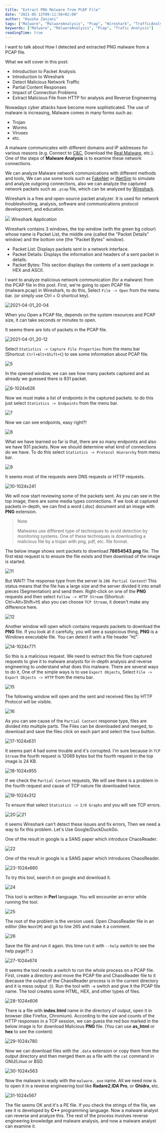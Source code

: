 ```yaml
---
title: "Extract PNG Malware from PCAP File"
date: "2021-05-13T09:11:56+02:00"
author: "Kousha Zanjani"
tags: ["Malware", "MalwareAnalysis", "Pcap", "Wireshark", "TrafficAnalysis"]
keywords: ["Malware", "MalwareAnalysis", "Pcap", "Trafic Analysis"]
readingTime: true
---
```


I want to talk about How I detected and extracted PNG malware from a PCAP file.

What we will cover in this post:
- Introduction to Packet Analysis
- Introduction to Wireshark
- Detect Malicious Network Traffic
- Partial Content Responses
- Impact of Connection Problems
- Extract Malicious File from HTTP for analysis and Reverse Engineering

Nowadays cyber attacks have become more sophisticated. The use of malware is increasing, Malware comes in many forms such as:
- Trojan
- Worms
- Viruses
- etc.

A malware communicates with different domains and IP addresses for various reasons (e.g. Connect to [C&C](https://www.trendmicro.com/vinfo/us/security/definition/command-and-control-server), Download the [Real Malware](https://www.f-secure.com/v-descs/trojan-downloader.shtml), etc.). One of the steps of **Malware Analysis** is to examine these network connections.

We can analyze Malware network communications with different methods and tools, We can use some tools such as [FakeNet](https://sourceforge.net/projects/fakenet) or [iNetSim](https://www.inetsim.org) to simulate and analyze outgoing connections, also we can analyze the captured network packets such as `.pcap` file, which can be analyzed by [Wireshark](https://www.wireshark.org).

Wireshark is a free and open-source packet analyzer. It is used for network troubleshooting, analysis, software and communications protocol development, and education.

![](https://user-images.githubusercontent.com/36133745/113446492-1e5f9b80-940d-11eb-9601-103b9a765d13.png)
_Wireshark Application_

Wireshark contains 3 windows, the top window (with the green bg colour) whose name is  Packet List, the middle one (called the "Packet Details" window) and the bottom one (the "Packet Bytes" window).
- Packet List: Displays packets sent in a network interface.
- Packet Details: Displays the information and headers of a sent packet in details.
- Packet Bytes: This section displays the contents of a sent package in HEX and ASCII.

I want to analyze malicious network communication (for a malware) from the PCAP file in this post. First, we're going to open PCAP file (malware.pcap) in Wireshark, to do this, Select `File -> Open` from the menu bar. (or simply use Ctrl + O shortcut key).

![2021-04-01_20-04](https://user-images.githubusercontent.com/36133745/113447819-de4de800-940f-11eb-9746-17df0235c659.png)

When you Open a PCAP file, depends on the system resources and PCAP size, it can take seconds or minutes to open.

It seems there are lots of packets in the PCAP file.

![2021-04-01_20-12](https://user-images.githubusercontent.com/36133745/113448970-15bd9400-9412-11eb-9bc1-c5e6fce9ccca.png)

Select `Statistics -> Capture File Properties` from the menu bar (Shortcut: `Ctrl+Alt+Shift+C`) to see some information about PCAP file.

![5](https://user-images.githubusercontent.com/36133745/118025110-b2aa1000-b374-11eb-95a9-8e3cd07d35b3.png)

In the opened window, we can see how many packets captured and as already we guessed there is 931 packet.

![6-1024x626](https://user-images.githubusercontent.com/36133745/118025674-58f61580-b375-11eb-8d1e-8940587c132c.png)

Now we must make a list of endpoints in the captured packets. to do this just select `Statistics -> Endpoints` from the menu bar.

![7](https://user-images.githubusercontent.com/36133745/118026034-a2defb80-b375-11eb-9164-2eebfe3ff4a6.png)

Now we can see endpoints, easy right?!

![8](https://user-images.githubusercontent.com/36133745/118026107-b722f880-b375-11eb-8e4d-9c354b59cf34.png)

What we have learned so far is that, there are so many endpoints and also we have 931 packets. Now we should determine what kind of connections do we have.
To do this select `Statistics -> Protocol Hierarchy` from menu bar.

![9](https://user-images.githubusercontent.com/36133745/118026627-4203f300-b376-11eb-8d3c-90a73b9dcd85.png)

It seems most of the requests were DNS requests or HTTP requests.

![10-1024x241](https://user-images.githubusercontent.com/36133745/118027186-e423db00-b376-11eb-8bff-c347dfd80be1.png)

We will now start reviewing some of the packets sent. As you can see in the top image, there are some media types connections. If we look at captured packets in-depth, we can find a word (.doc) document and an image with **PNG** extension.

> Note
> 
> Malwares use different type of techniques to avoid detection by monitoring systems.
> One of these techniques is downloading a malicious file by a trojan with png, pdf, etc. file format.

The below image shows sent packets to download **78654543.png** file. The first `HEAD` request is to ensure the file exists and then download of the image is started.

![11](https://user-images.githubusercontent.com/36133745/118029171-23532b80-b379-11eb-95b3-c5a404d9ba42.png)


But WAIT! The response type from the server is `206 Partial Content`! This status means that the file has a large size and the server divided it into small pieces (Segmentation) and send them. Right-click on one of the **PNG** requests and then select `Follow -> HTTP Stream` (Shortcut: Ctrl+Alt+Shift+H) also you can choose `TCP Stream`, it doesn't make any difference here.

![12](https://user-images.githubusercontent.com/36133745/118034006-ba6eb200-b37e-11eb-9ffc-429bdb583f7d.png)

Another window will open which contains requests packets to download the **PNG** file.
If you look at it carefully, you will see a suspicious thing, **PNG** is a Windows executable file. You can detect it with a file header "`MZ`".

![14-1024x771](https://user-images.githubusercontent.com/36133745/118034283-0de10000-b37f-11eb-8a10-c556e411dd6d.png)

So this is a malicious request. We need to extract this file from captured requests to give it to malware analysts for in-depth analysis and reverse engineering to understand what does this malware. There are several ways to do it, One of the simple ways is to use `Export Objects`, Select `File -> Export Objects -> HTTP` from the menu bar.

![15](https://user-images.githubusercontent.com/36133745/118100169-62ba6000-b3eb-11eb-9b02-8a709ecbe2df.png)

The following window will open and the sent and received files by HTTP Protocol will be visible.

![16](https://user-images.githubusercontent.com/36133745/118110784-16c1e800-b3f8-11eb-8169-d3c40b917639.png)

As you can see cause of the `Partial Content` response type, files are divided into multiple parts. The Files can be downloaded and merged, to download and save the files click on each part and select the `Save` button.

![17-1024x631](https://user-images.githubusercontent.com/36133745/118111182-9780e400-b3f8-11eb-8fb8-309ba7ce8eab.png)

It seems part 4 had some trouble and it's corrupted. I'm sure because in `TCP Stream` the fourth request is 12089 bytes but the fourth request in the top image is 24 KB.

![18-1024x955](https://user-images.githubusercontent.com/36133745/118115957-dfa30500-b3fe-11eb-8222-a1bd3105ab55.png)

If we check the `Partial Content` requests, We will see there is a problem in the fourth request and cause of TCP nature file downloaded twice.

![19-1024x312](https://user-images.githubusercontent.com/36133745/118116789-f6962700-b3ff-11eb-8a51-a1532b28759f.png)

To ensure that select `Statistics -> I/O Graphs` and you will see TCP errors.

![20](https://user-images.githubusercontent.com/36133745/118117010-45dc5780-b400-11eb-93f0-96dc96f0d400.png)
![21](https://user-images.githubusercontent.com/36133745/118117047-4d036580-b400-11eb-89d2-9cc0fd3ce72a.png)

it seems Wireshark can't detect these issues and fix errors, Then we need a way to fix this problem. Let's Use Google/DuckDuckGo.

One of the result in google is a SANS paper which introduce ChaosReader.

![22](https://user-images.githubusercontent.com/36133745/118117229-95bb1e80-b400-11eb-8589-064361fa8d7a.png)

One of the result in google is a SANS paper which introduces ChaosReader.

![23-1024x680](https://user-images.githubusercontent.com/36133745/118117300-b4211a00-b400-11eb-9321-d9d89f65d5c2.png)

To try this tool, search it on google and download it.

![24](https://user-images.githubusercontent.com/36133745/118117516-fc403c80-b400-11eb-8be8-fd3aef88c933.png)

This tool is written in **Perl** language. You will encounter an error while running the tool.

![25](https://user-images.githubusercontent.com/36133745/118117922-6eb11c80-b401-11eb-8821-6252f672362e.png)

The root of the problem is the version used. Open ChaosReader file in an editor (like `NeoVIM`) and go to line 265 and make it a comment.

![26](https://user-images.githubusercontent.com/36133745/118119068-0bc08500-b403-11eb-976a-ca010ca083f0.png)

Save the file and run it again. this time run it with `--help` switch to see the help page?! :)


![27-1024x674](https://user-images.githubusercontent.com/36133745/118119247-52ae7a80-b403-11eb-96f4-5d6a934990ed.png)

It seems the tool needs a switch to run the whole process on a PCAP file. First, create a directory and move the PCAP file and ChaosReader file to it (because the output of the ChaosReader process is in the current directory and it is mess output :)). Run the tool with `-e` switch and give it the PCAP file name. The tool creates some HTML, HEX, and other types of files.

![28-1024x606](https://user-images.githubusercontent.com/36133745/118119615-e08a6580-b403-11eb-8802-862bd6618476.png)

There is a file with **index.html** name in the directory of output, open it in browser (like Firefox, Chromium). According to the size and counts of the HTTP responses in a TCP session, we can guess the red box marked in the below image is for download Malicious **PNG** file. (You can use **as_html** or **hex** to see the content)

![29-1024x780](https://user-images.githubusercontent.com/36133745/118120351-fea49580-b404-11eb-9b8e-b2e906e3e424.png)

Now we can download files with the `.data` extension or copy them from the output directory and then merged them as a file with the `cat` command in GNU/Linux or BSD.

![30-1024x563](https://user-images.githubusercontent.com/36133745/118120487-39a6c900-b405-11eb-98f2-529f173edf27.png)

Now the malware is ready with the `malware._exe` name. All we need now is to open it in a reverse engineering tool like **Radare2**,**IDA Pro**, or **Ghidra**, etc.

![31-1024x567](https://user-images.githubusercontent.com/36133745/118120624-6ce95800-b405-11eb-9fbe-2e552846060d.png)

The file seems OK and it's a PE file. If you check the strings of the file, we see it is developed by **C++** programming language. Now a malware analyst can reverse and analyze this. The rest of the process involves reverse engineering knowledge and malware analysis, and now a malware analyst can examine it.
